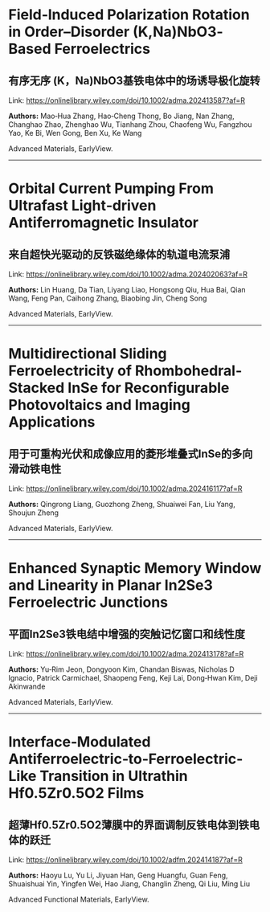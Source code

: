 # Field‐Induced Polarization Rotation in Order–Disorder (K,Na)NbO3‐Based Ferroelectrics

## 有序无序 (K，Na)NbO3基铁电体中的场诱导极化旋转

Link: https://onlinelibrary.wiley.com/doi/10.1002/adma.202413587?af=R

**Authors:** Mao‐Hua Zhang, 
Hao‐Cheng Thong, 
Bo Jiang, 
Nan Zhang, 
Changhao Zhao, 
Zhenghao Wu, 
Tianhang Zhou, 
Chaofeng Wu, 
Fangzhou Yao, 
Ke Bi, 
Wen Gong, 
Ben Xu, 
Ke Wang

Advanced Materials, EarlyView.


---
# Orbital Current Pumping From Ultrafast Light‐driven Antiferromagnetic Insulator

## 来自超快光驱动的反铁磁绝缘体的轨道电流泵浦

Link: https://onlinelibrary.wiley.com/doi/10.1002/adma.202402063?af=R

**Authors:** Lin Huang, 
Da Tian, 
Liyang Liao, 
Hongsong Qiu, 
Hua Bai, 
Qian Wang, 
Feng Pan, 
Caihong Zhang, 
Biaobing Jin, 
Cheng Song

Advanced Materials, EarlyView.


---
# Multidirectional Sliding Ferroelectricity of Rhombohedral‐Stacked InSe for Reconfigurable Photovoltaics and Imaging Applications

## 用于可重构光伏和成像应用的菱形堆叠式InSe的多向滑动铁电性

Link: https://onlinelibrary.wiley.com/doi/10.1002/adma.202416117?af=R

**Authors:** Qingrong Liang, 
Guozhong Zheng, 
Shuaiwei Fan, 
Liu Yang, 
Shoujun Zheng

Advanced Materials, EarlyView.


---
# Enhanced Synaptic Memory Window and Linearity in Planar In2Se3 Ferroelectric Junctions

## 平面In2Se3铁电结中增强的突触记忆窗口和线性度

Link: https://onlinelibrary.wiley.com/doi/10.1002/adma.202413178?af=R

**Authors:** Yu‐Rim Jeon, 
Dongyoon Kim, 
Chandan Biswas, 
Nicholas D Ignacio, 
Patrick Carmichael, 
Shaopeng Feng, 
Keji Lai, 
Dong‐Hwan Kim, 
Deji Akinwande

Advanced Materials, EarlyView.


---
# Interface‐Modulated Antiferroelectric‐to‐Ferroelectric‐Like Transition in Ultrathin Hf0.5Zr0.5O2 Films

## 超薄Hf0.5Zr0.5O2薄膜中的界面调制反铁电体到铁电体的跃迁

Link: https://onlinelibrary.wiley.com/doi/10.1002/adfm.202414187?af=R

**Authors:** Haoyu Lu, 
Yu Li, 
Jiyuan Han, 
Geng Huangfu, 
Guan Feng, 
Shuaishuai Yin, 
Yingfen Wei, 
Hao Jiang, 
Changlin Zheng, 
Qi Liu, 
Ming Liu

Advanced Functional Materials, EarlyView.

